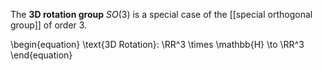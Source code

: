The **3D rotation group** $SO(3)$ is a special case of the [[special orthogonal group]] of order $3$.

\begin{equation}
\text{3D Rotation}: \RR^3 \times \mathbb{H} \to \RR^3
\end{equation}